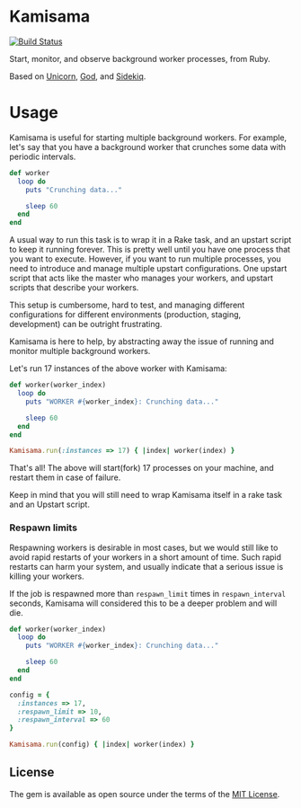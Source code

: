 # Kamisama

[![Build Status](https://semaphoreci.com/api/v1/shiroyasha/kamisama/branches/master/badge.svg)](https://semaphoreci.com/shiroyasha/kamisama)

Start, monitor, and observe background worker processes, from Ruby.

Based on [Unicorn](), [God](), and [Sidekiq]().

# Usage

Kamisama is useful for starting multiple background workers. For example, let's
say that you have a background worker that crunches some data with periodic
intervals.

``` ruby
def worker
  loop do
    puts "Crunching data..."

    sleep 60
  end
end
```

A usual way to run this task is to wrap it in a Rake task, and an upstart script
to keep it running forever. This is pretty well until you have one process that
you want to execute. However, if you want to run multiple processes, you need to
introduce and manage multiple upstart configurations. One upstart script that
acts like the master who manages your workers, and upstart scripts that describe
your workers.

This setup is cumbersome, hard to test, and managing different configurations
for different environments (production, staging, development) can be outright
frustrating.

Kamisama is here to help, by abstracting away the issue of running and monitor
multiple background workers.

Let's run 17 instances of the above worker with Kamisama:

``` ruby
def worker(worker_index)
  loop do
    puts "WORKER #{worker_index}: Crunching data..."

    sleep 60
  end
end

Kamisama.run(:instances => 17) { |index| worker(index) }
```

That's all! The above will start(fork) 17 processes on your machine, and restart
them in case of failure.

Keep in mind that you will still need to wrap Kamisama itself in a rake task
and an Upstart script.

### Respawn limits

Respawning workers is desirable in most cases, but we would still like to avoid
rapid restarts of your workers in a short amount of time. Such rapid restarts
can harm your system, and usually indicate that a serious issue is killing
your workers.

If the job is respawned more than `respawn_limit` times in `respawn_interval`
seconds, Kamisama will considered this to be a deeper problem and will die.

``` ruby
def worker(worker_index)
  loop do
    puts "WORKER #{worker_index}: Crunching data..."

    sleep 60
  end
end

config = {
  :instances => 17,
  :respawn_limit => 10,
  :respawn_interval => 60
}

Kamisama.run(config) { |index| worker(index) }
```

## License

The gem is available as open source under the terms of the
[MIT License](http://opensource.org/licenses/MIT).
